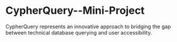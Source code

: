 # CypherQuery--Mini-Project
CypherQuery represents an innovative approach to bridging the gap between technical database querying and user accessibility.

